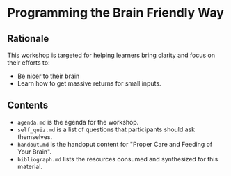 # Programming the Brain Friendly Way

## Rationale
This workshop is targeted for helping learners bring clarity and focus on their efforts to:
- Be nicer to their brain
- Learn how to get massive returns for small inputs.

## Contents
- `agenda.md` is the agenda for the workshop. 
- `self_quiz.md` is a list of questions that participants should ask themselves. 
- `handout.md` is the handoput content for "Proper Care and Feeding of Your Brain".
- `bibliograph.md` lists the resources consumed and synthesized for this material.